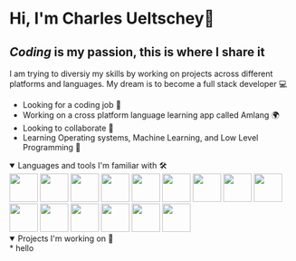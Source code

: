 # Hi, I'm Charles Ueltschey👋

## *Coding* is my passion, this is where I share it

I am trying to diversiy my skills by working on projects across different platforms and languages.
My dream is to become a full stack developer 💻

* Looking for a coding job 🔭
* Working on a cross platform language learning app called Amlang 🌍
* Looking to collaborate 🤝
* Learning Operating systems, Machine Learning, and Low Level Programming 🌱
<details open>
  <summary>Languages and tools I'm familiar with 🛠️</summary>
 <img src="https://github.com/cueltschey/cueltschey/assets/68715119/210578cc-8185-4e98-959f-b76ee47a34c9" width="50" height="50">
 <img src="https://github.com/cueltschey/cueltschey/assets/68715119/1ea54679-a22f-4562-86c0-088b0e5ffc0c width="50" height="50">
 <img src="https://github.com/cueltschey/cueltschey/assets/68715119/dab66d02-6c07-494c-9e92-c94dde2ed5c1" width="50" height="50">
 <img src="https://github.com/cueltschey/cueltschey/assets/68715119/a296e028-8f86-4f2d-8494-e94329610732" width="50" height="50">
 <img src="https://github.com/cueltschey/cueltschey/assets/68715119/b8a67e30-8463-4a1e-b09e-22e5b246a955" width="50" height="50">
 <img src="https://github.com/cueltschey/cueltschey/assets/68715119/aef6b352-244e-4832-9e62-6cc327a89db9" width="50" height="50">
 <img src="https://github.com/cueltschey/cueltschey/assets/68715119/57a4be9b-1853-48fb-ac04-7b46367243ac" width="50" height="50">
 <img src="https://github.com/cueltschey/cueltschey/assets/68715119/31d558e2-eb25-41f7-bcb3-a7021fa8d598" width="50" height="50">
 <img src="https://github.com/cueltschey/cueltschey/assets/68715119/8cdc82de-8dbb-428c-a232-ec7fe593c22a" width="50" height="50">
 <img src="https://github.com/cueltschey/cueltschey/assets/68715119/9fca348c-cc3d-4571-b286-840be611b4ff" width="50" height="50">
 <img src="https://github.com/cueltschey/cueltschey/assets/68715119/9784ce14-8172-4c17-819e-5640a16f2a0a" width="50" height="50">
 <img src="https://github.com/cueltschey/cueltschey/assets/68715119/576ae365-007a-4386-a9dc-193c77235348" width="50" height="50">
 <img src="https://github.com/cueltschey/cueltschey/assets/68715119/5bb9e187-5420-439b-b1f2-4c3a97573678" width="50" height="50">
 <img src="https://github.com/cueltschey/cueltschey/assets/68715119/119c3ba5-1e6b-4896-b37e-519c0b061fb2" width="50" height="50">
 <img src="https://github.com/cueltschey/cueltschey/assets/68715119/39dc52bc-a328-4f59-829e-28871613d262" width="50" height="50">
</details>

<details open>
  <summary>Projects I'm working on 💪</summary>
  * hello
</details>
